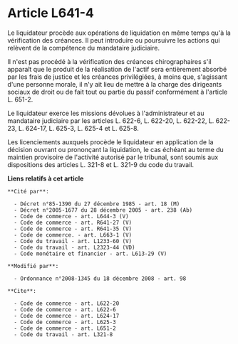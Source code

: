 # Article L641-4

Le liquidateur procède aux opérations de liquidation en même temps qu'à la vérification des créances. Il peut introduire ou
poursuivre les actions qui relèvent de la compétence du mandataire judiciaire. 

Il n'est pas procédé à la vérification des créances chirographaires s'il apparaît que le produit de la réalisation de l'actif
sera entièrement absorbé par les frais de justice et les créances privilégiées, à moins que, s'agissant d'une personne
morale, il n'y ait lieu de mettre à la charge des dirigeants sociaux de droit ou de fait tout ou partie du passif
conformément à l'article L. 651-2. 

Le liquidateur exerce les missions dévolues à l'administrateur et au mandataire judiciaire par les articles L. 622-6, L.
622-20, L. 622-22, L. 622-23, L. 624-17, L. 625-3, L. 625-4 et L. 625-8. 

Les licenciements auxquels procède le liquidateur en application de la décision ouvrant ou prononçant la liquidation, le cas
échéant au terme du maintien provisoire de l'activité autorisé par le tribunal, sont soumis aux dispositions des articles L.
321-8 et L. 321-9 du code du travail.

**Liens relatifs à cet article**

	**Cité par**:

	  - Décret n°85-1390 du 27 décembre 1985 - art. 18 (M)
	  - Décret n°2005-1677 du 28 décembre 2005 - art. 238 (Ab)
	  - Code de commerce - art. L644-3 (V)
	  - Code de commerce - art. R641-27 (V)
	  - Code de commerce - art. R641-35 (V)
	  - Code de commerce. - art. L663-1 (V)
	  - Code du travail - art. L1233-60 (V)
	  - Code du travail - art. L2323-44 (VD)
	  - Code monétaire et financier - art. L613-29 (V)

	**Modifié par**:

	  - Ordonnance n°2008-1345 du 18 décembre 2008 - art. 98

	**Cite**:

	  - Code de commerce - art. L622-20
	  - Code de commerce - art. L622-6
	  - Code de commerce - art. L624-17
	  - Code de commerce - art. L625-3
	  - Code de commerce - art. L651-2
	  - Code du travail - art. L321-8
